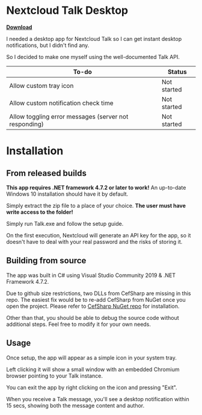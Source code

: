 # Nextcloud Talk Desktop

[__Download__](https://github.com/Eidenz/Nextcloud-Talk-Desktop/releases)

I needed a desktop app for Nextcloud Talk so I can get instant desktop notifications, but I didn't find any.

So I decided to make one myself using the well-documented Talk API.


| To-do | Status |
| ------------- | ------------- |
| Allow custom tray icon | Not started |
| Allow custom notification check time | Not started |
| Allow toggling error messages (server not responding) | Not started |


# Installation
## From released builds
__This app requires .NET framework 4.7.2 or later to work!__ An up-to-date Windows 10 installation should have it by default.

Simply extract the zip file to a place of your choice. __The user must have write access to the folder!__

Simply run Talk.exe and follow the setup guide.

On the first execution, Nextcloud will generate an API key for the app, so it doesn't have to deal with your real password and the risks of storing it.


## Building from source
The app was built in C# using Visual Studio Community 2019 & .NET Framework 4.7.2.

Due to github size restrictions, two DLLs from CefSharp are missing in this repo. The easiest fix would be to re-add CefSharp from NuGet once you open the project.
Please refer to [CefSharp NuGet repo](https://www.nuget.org/packages/CefSharp.WinForms/) for installation.

Other than that, you should be able to debug the source code without additional steps. Feel free to modify it for your own needs.


## Usage
Once setup, the app will appear as a simple icon in your system tray.

Left clicking it will show a small window with an embedded Chromium browser pointing to your Talk instance.

You can exit the app by right clicking on the icon and pressing "Exit".

When you receive a Talk message, you'll see a desktop notification within 15 secs, showing both the message content and author.

